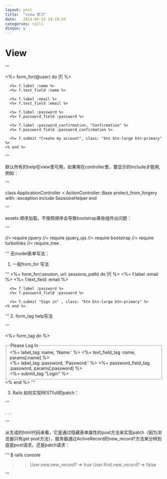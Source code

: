 ```yaml
---
layout: post
title:  "view 学习"
date:   2014-04-14 14:19:34
categories: rails
disqus: y
---
```

# View

'''

<%= form_for(@user) do |f| %>

      <%= f.label :name %>
      <%= f.text_field :name %>

      <%= f.label :email %>
      <%= f.text_field :email %>

      <%= f.label :password %>
      <%= f.password_field :password %>

      <%= f.label :password_confirmation, "Confirmation" %>
      <%= f.password_field :password_confirmation %>

      <%= f.submit "Create my account", class: "btn btn-large btn-primary" %>
    <% end %>

'''

默认所有的help在view里可用，如果用在controller里，要显示的include才能用,例如：

'''

class ApplicationController < ActionController::Base
  protect_from_forgery with: :exception
  include SessionsHelper
end

'''

assets 顺序加载，不按照顺序会导致bootstrap某些组件出问题：

'''

//= require jquery
//= require jquery_ujs
//= require bootstrap
//= require turbolinks
//= require_tree .

'''
无model表单写法：

1. 一般from_for 写法

'''
<%= form_for(:session, url: sessions_path) do |f| %>
      <%= f.label :email %>
      <%= f.text_field :email %>

      <%= f.label :password %>
      <%= f.password_field :password %>

      <%= f.submit "Sign in" , class: "btn btn-large btn-primary" %>
    <% end %>
'''
2. form_tag help写法

'''

  <%= form_tag do %>
    <fieldset>
      <legend>Please Log In</legend>
      <div>
        <%= label_tag :name, 'Name:' %>
        <%= text_field_tag :name, params[:name] %>
      </div>
      <div>
        <%= label_tag :password, 'Password:' %>
        <%= password_field_tag :password, params[:password] %>
      </div>
      <div>
        <%= submit_tag "Login" %>
      </div>
    </fieldset>
  <% end %>
'''

3. Rails 如何实现RESTfull的patch：

'''

<form action="/users/1" class="edit_user" id="edit_user_1" method="post">
  <input name="_method" type="hidden" value="patch" />
  .
  .
  .
</form>

'''

从生成的html代码来看，它是通过隐藏表单属性的post方法来实现patch（因为浏览器只有get post方法），服务器通过ActiveRecord的new_record?方法来分辨到底是post请求，还是patch请求：

'''
$ rails console
>> User.new.new_record?
=> true
>> User.first.new_record?
=> false

'''
